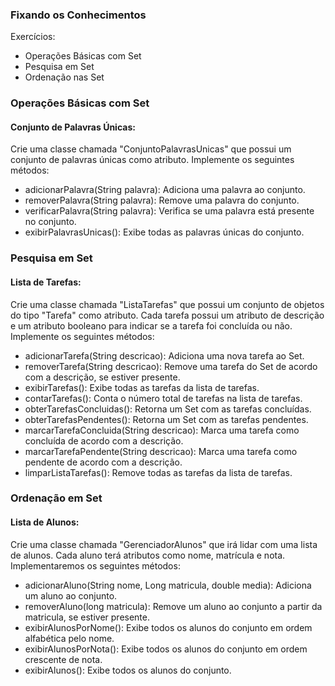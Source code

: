 ### Fixando os Conhecimentos
Exercícios:

* Operações Básicas com Set
* Pesquisa em Set
* Ordenação nas Set

### Operações Básicas com Set

#### Conjunto de Palavras Únicas:
Crie uma classe chamada "ConjuntoPalavrasUnicas" que possui um conjunto de palavras únicas como atributo. Implemente os seguintes métodos:

* adicionarPalavra(String palavra): Adiciona uma palavra ao conjunto.
* removerPalavra(String palavra): Remove uma palavra do conjunto.
* verificarPalavra(String palavra): Verifica se uma palavra está presente no conjunto.
* exibirPalavrasUnicas(): Exibe todas as palavras únicas do conjunto.

### Pesquisa em Set

#### Lista de Tarefas:
Crie uma classe chamada "ListaTarefas" que possui um conjunto de objetos do tipo "Tarefa" como atributo. Cada tarefa possui um atributo de descrição e um atributo booleano para indicar se a tarefa foi concluída ou não. Implemente os seguintes métodos:

* adicionarTarefa(String descricao): Adiciona uma nova tarefa ao Set.
* removerTarefa(String descricao): Remove uma tarefa do Set de acordo com a descrição, se estiver presente.
* exibirTarefas(): Exibe todas as tarefas da lista de tarefas.
* contarTarefas(): Conta o número total de tarefas na lista de tarefas.
* obterTarefasConcluidas(): Retorna um Set com as tarefas concluídas.
* obterTarefasPendentes(): Retorna um Set com as tarefas pendentes.
* marcarTarefaConcluida(String descricao): Marca uma tarefa como concluída de acordo com a descrição.
* marcarTarefaPendente(String descricao): Marca uma tarefa como pendente de acordo com a descrição.
* limparListaTarefas(): Remove todas as tarefas da lista de tarefas.

### Ordenação em Set

#### Lista de Alunos:
Crie uma classe chamada "GerenciadorAlunos" que irá lidar com uma lista de alunos. Cada aluno terá atributos como nome, matrícula e nota. Implementaremos os seguintes métodos:

* adicionarAluno(String nome, Long matricula, double media): Adiciona um aluno ao conjunto.
* removerAluno(long matricula): Remove um aluno ao conjunto a partir da matricula, se estiver presente.
* exibirAlunosPorNome(): Exibe todos os alunos do conjunto em ordem alfabética pelo nome.
* exibirAlunosPorNota(): Exibe todos os alunos do conjunto em ordem crescente de nota.
* exibirAlunos(): Exibe todos os alunos do conjunto.